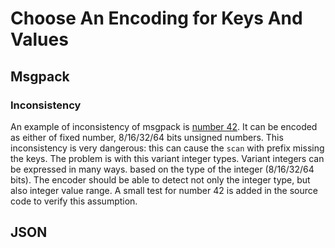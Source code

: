 # Choose An Encoding for Keys And Values

## Msgpack

### Inconsistency

An example of inconsistency of msgpack is [number 42](https://docs.rs/rmp/0.8.7/rmp/#detailed).
It can be encoded as either of fixed number, 8/16/32/64 bits unsigned numbers.
This inconsistency is very dangerous: this can cause the `scan` with prefix missing the keys.
The problem is with this variant integer types. Variant integers can be expressed in many ways.
based on the type of the integer (8/16/32/64 bits). The encoder should be able to
detect not only the integer type, but also integer value range.
A small test for number 42 is added in the source code to verify this assumption.

## JSON
